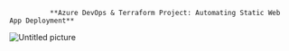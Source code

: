               **Azure DevOps & Terraform Project: Automating Static Web App Deployment**
![Untitled picture](https://github.com/user-attachments/assets/485bf0b2-c741-4c3f-8baa-492d75f9b6f4)
